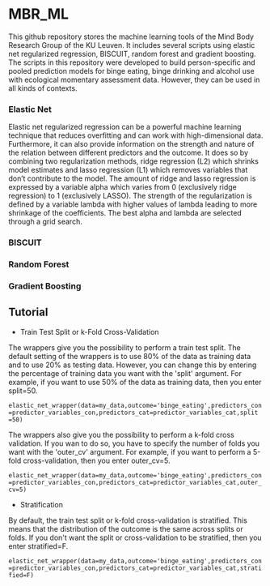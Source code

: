 # MBR_ML

This github repository stores the machine learning tools of the Mind Body Research Group of the KU Leuven. It includes several scripts using elastic net regularized regression, BISCUIT, random forest and gradient boosting. The scripts in this repository were developed to build person-specific and pooled prediction models for binge eating, binge drinking and alcohol use with ecological momentary assessment data. However, they can be used in all kinds of contexts.

### Elastic Net

Elastic net regularized regression can be a powerful machine learning technique that reduces overfitting and can work with high-dimensional data. Furthermore, it can also provide information on the strength and nature of the relation between different predictors and the outcome. It does so by combining two regularization methods, ridge regression (L2) which shrinks model estimates and lasso regression (L1) which removes variables that don’t contribute to the model. The amount of ridge and lasso regression is expressed by a variable alpha which varies from 0 (exclusively ridge regression) to 1 (exclusively LASSO). The strength of the regularization is defined by a variable lambda with higher values of lambda leading to more shrinkage of the coefficients. The best alpha and lambda are selected through a grid search. 

### BISCUIT

### Random Forest

### Gradient Boosting

## Tutorial

* Train Test Split or k-Fold Cross-Validation

The wrappers give you the possibility to perform a train test split. The default setting of the wrappers is to use 80% of the data as training data and to use 20% as testing data. However, you can change this by entering the percentage of training data you want with the 'split' argument. For example, if you want to use 50% of the data as training data, then you enter split=50.

`elastic_net_wrapper(data=my_data,outcome='binge_eating',predictors_con=predictor_variables_con,predictors_cat=predictor_variables_cat,split =50)`

The wrappers also give you the possibility to perform a k-fold cross validation. If you wan to do so, you have to specify the number of folds you want with the 'outer_cv' argument. For example, if you want to perform a 5-fold cross-validation, then you enter outer_cv=5.

`elastic_net_wrapper(data=my_data,outcome='binge_eating',predictors_con=predictor_variables_con,predictors_cat=predictor_variables_cat,outer_cv=5)`

* Stratification

By default, the train test split or k-fold cross-validation is stratified. This means that the distribution of the outcome is the same across splits or folds. If you don't want the split or cross-validation to be stratified, then you enter stratified=F.

`elastic_net_wrapper(data=my_data,outcome='binge_eating',predictors_con=predictor_variables_con,predictors_cat=predictor_variables_cat,stratified=F)`
